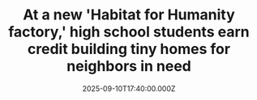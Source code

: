 ---
title: "At a new 'Habitat for Humanity factory,' high school students earn credit building tiny homes for neighbors in need"
date: 2025-09-10T17:40:00.000Z
category: Human Kindness
externalLink: "https://www.goodgoodgood.co/articles/habitat-for-humanity-factory-students-build-tiny-homes"
image: ""
excerpt: "The program, called Boulder MOD, is not your standard shop class.…"
---
